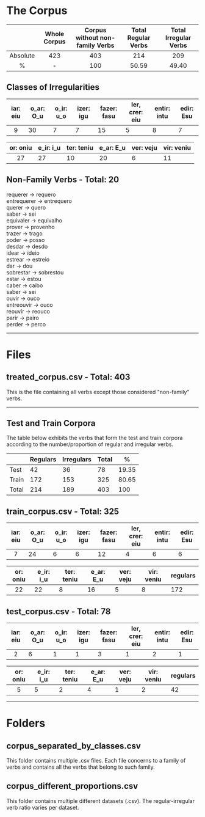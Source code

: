 # The Corpus

|          | Whole Corpus | Corpus without non-family Verbs | Total Regular Verbs | Total Irregular Verbs |
|:--------:|:------------:|:----------------------------------:|:-------------------:|:---------------------:|
| Absolute |      423     |                 403                |         214         |          209          |
|     %    |       -      |                 100                |      50.59           |         49.40          |

## Classes of Irregularities


| iar: eiu | o_ar: O_u | o_ir: u_o | izer: igu | fazer: fasu | ler, crer: eiu | entir: intu | edir: Esu |
|:----------:|-------------|-------------|-------------|---------------|------------------|---------------|-------------|
|      9     | 30          | 7           | 7           | 15            | 5                | 8             | 7           |

| or: oniu | e_ir: i_u | ter: teniu | e_ar: E_u  | ver: veju | vir: veniu |
|:----------:|-------------|--------------|--------------|-------------|--------------|
|     27     | 27          | 10           | 20           | 6           | 11           |

## Non-Family Verbs - Total: 20

requerer -> requero
<br/>
entrequerer -> entrequero
<br/>
querer -> quero
<br/>
saber -> sei
<br/>
equivaler -> equivalho
<br/>
prover -> provenho
<br/>
trazer -> trago
<br/>
poder -> posso
<br/>
desdar -> desdo
<br/>
idear -> ideio
<br/>
estrear -> estreio
<br/>
dar -> dou
<br/>
sobrestar -> sobrestou
<br/>
estar -> estou
<br/>
caber -> caibo
<br/>
saber -> sei
<br/>
ouvir -> ouco
<br/>
entreouvir -> ouco
<br/>
reouvir -> reouco
<br/>
parir -> pairo
<br/>
perder -> perco

---

# Files

## treated_corpus.csv - Total: 403

This is the file containing all verbs except those considered "non-family" verbs.

--------
## Test and Train Corpora

The table below exhibits the verbs that form the test and train corpora according to the number/proportion of regular and irregular verbs.

|       | Regulars | Irregulars | Total | %     |
|-------|----------|------------|-------|-------|
| Test  | 42       | 36         | 78    | 19.35 |
| Train | 172      | 153        | 325   | 80.65 |
| Total | 214      | 189        | 403   | 100   |

## train_corpus.csv - Total: 325

| iar: eiu | o_ar: O_u | o_ir: u_o | izer: igu | fazer: fasu | ler, crer: eiu | entir: intu | edir: Esu |
|:----------:|-------------|-------------|-------------|---------------|------------------|---------------|-------------|
|      7     |  24         |     6      |  6         |      12       |        4        |   6           |       6     | |

| or: oniu | e_ir: i_u | ter: teniu | e_ar: E_u  | ver: veju | vir: veniu | regulars|
|:----------:|-------------|--------------|--------------|-------------|--------------|---|
|     22     |      22     |   8         |       16    |        5    |      8     | 172 |

## test_corpus.csv - Total: 78

| iar: eiu | o_ar: O_u | o_ir: u_o | izer: igu | fazer: fasu | ler, crer: eiu | entir: intu | edir: Esu |
|:----------:|-------------|-------------|-------------|---------------|------------------|---------------|-------------|
|      2     |      6       |   1        |   1        |         3    |       1         |   2           |       1     | |

| or: oniu | e_ir: i_u | ter: teniu | e_ar: E_u  | ver: veju | vir: veniu | regulars|
|:----------:|-------------|--------------|--------------|-------------|--------------|---|
|    5      |     5      |  2          |     4      |       1     |     2      | 42 |

---

# Folders

## corpus_separated_by_classes.csv

This folder contains multiple .csv files. Each file concerns to a family of verbs and contains all the verbs that belong to such family.

## corpus_different_proportions.csv

This folder contains multiple different datasets (.csv). The regular-irregular verb ratio varies per dataset.
